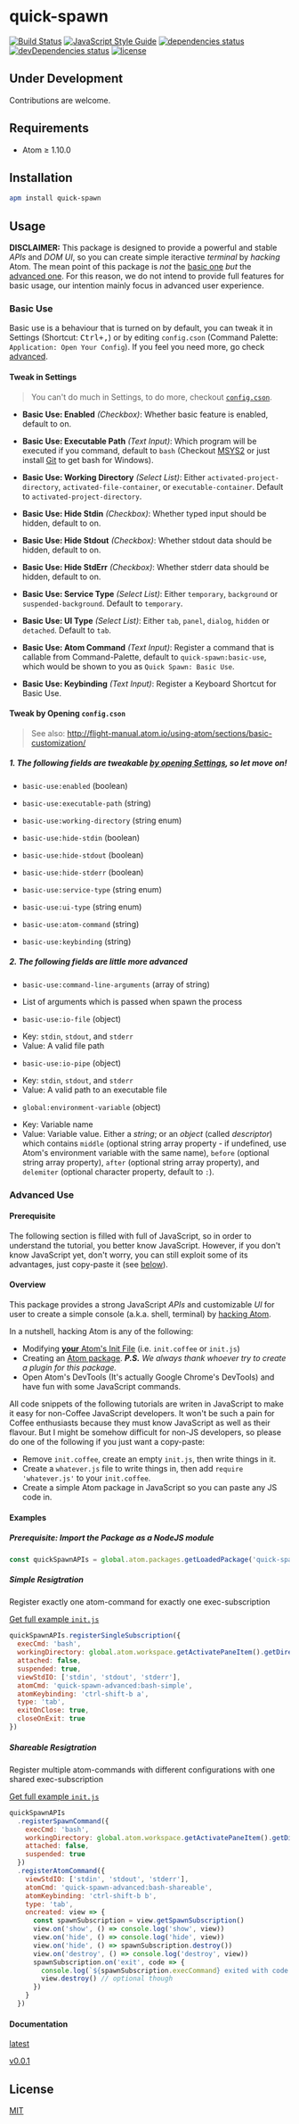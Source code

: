 # quick-spawn
[![Build Status](https://travis-ci.org/ksxatompackages/quick-spawn.svg?branch=master)](https://travis-ci.org/ksxatompackages/quick-spawn)
[![JavaScript Style Guide](https://img.shields.io/badge/code%20style-standard-brightgreen.svg)](http://standardjs.com/)
[![dependencies status](https://david-dm.org/ksxatompackages/quick-spawn.svg)](https://david-dm.org/ksxatompackages/quick-spawn#info=dependencies)
[![devDependencies status](https://david-dm.org/ksxatompackages/quick-spawn/dev-status.svg)](https://david-dm.org/ksxatompackages/quick-spawn#info=devDependencies)
[![license](https://img.shields.io/npm/l/promise-set.svg)](http://spdx.org/licenses/MIT)

## Under Development

Contributions are welcome.

## Requirements

* Atom ≥ 1.10.0

## Installation

```bash
apm install quick-spawn
```

## Usage

**DISCLAIMER:** This package is designed to provide a powerful and stable *APIs* and *DOM UI*, so you can create simple iteractive *terminal* by *hacking* Atom. The mean point of this package is *not* the [basic one](#basic-use) *but* the [advanced one](#advanced-use). For this reason, we do not intend to provide full features for basic usage, our intention mainly focus in advanced user experience.

### Basic Use

Basic use is a behaviour that is turned on by default, you can tweak it in Settings (Shortcut: <kbd>Ctrl+,</kbd>) or by editing `config.cson` (Command Palette: `Application: Open Your Config`). If you feel you need more, go check [advanced](#advanced-use).

#### Tweak in Settings

> You can't do much in Settings, to do more, checkout [`config.cson`](#tweak-by-opening-configcson).

 * **Basic Use: Enabled** *(Checkbox)*: Whether basic feature is enabled, default to on.

 * **Basic Use: Executable Path** *(Text Input)*: Which program will be executed if you command, default to `bash` (Checkout [MSYS2](https://msys2.github.io/) or just install [Git](https://git-scm.com/) to get bash for Windows).

 * **Basic Use: Working Directory** *(Select List)*: Either `activated-project-directory`, `activated-file-container`, or `executable-container`. Default to `activated-project-directory`.

 * **Basic Use: Hide Stdin** *(Checkbox)*: Whether typed input should be hidden, default to on.

 * **Basic Use: Hide Stdout** *(Checkbox)*: Whether stdout data should be hidden, default to on.

 * **Basic Use: Hide StdErr** *(Checkbox)*: Whether stderr data should be hidden, default to on.

 * **Basic Use: Service Type** *(Select List)*: Either `temporary`, `background` or `suspended-background`. Default to `temporary`.

 * **Basic Use: UI Type** *(Select List)*: Either `tab`, `panel`, `dialog`, `hidden` or `detached`. Default to `tab`.

 * **Basic Use: Atom Command** *(Text Input)*: Register a command that is callable from Command-Palette, default to `quick-spawn:basic-use`, which would be shown to you as `Quick Spawn: Basic Use`.

 * **Basic Use: Keybinding** *(Text Input)*: Register a Keyboard Shortcut for Basic Use.

#### Tweak by Opening `config.cson`

> See also: http://flight-manual.atom.io/using-atom/sections/basic-customization/

##### 1. The following fields are tweakable [by opening Settings](#tweak-in-settings), so let move on!

 * `basic-use:enabled` (boolean)

 * `basic-use:executable-path` (string)

 * `basic-use:working-directory` (string enum)

 * `basic-use:hide-stdin` (boolean)

 * `basic-use:hide-stdout` (boolean)

 * `basic-use:hide-stderr` (boolean)

 * `basic-use:service-type` (string enum)

 * `basic-use:ui-type` (string enum)

 * `basic-use:atom-command` (string)

 * `basic-use:keybinding` (string)

##### 2. The following fields are little more advanced

 * `basic-use:command-line-arguments` (array of string)
  - List of arguments which is passed when spawn the process

 * `basic-use:io-file` (object)
  - Key: `stdin`, `stdout`, and `stderr`
  - Value: A valid file path

 * `basic-use:io-pipe` (object)
  - Key: `stdin`, `stdout`, and `stderr`
  - Value: A valid path to an executable file

 * `global:environment-variable` (object)
  - Key: Variable name
  - Value: Variable value. Either a *string*; or an *object* (called *descriptor*) which contains `middle` (optional string array property - if undefined, use Atom's environment variable with the same name), `before` (optional string array property), `after` (optional string array property), and `delemiter` (optional character property, default to `:`).

### Advanced Use

#### Prerequisite

The following section is filled with full of JavaScript, so in order to understand the tutorial, you better know JavaScript. However, if you don't know JavaScript yet, don't worry, you can still exploit some of its advantages, just copy-paste it (see [below](#overview)).

#### Overview

This package provides a strong JavaScript *APIs* and customizable *UI* for user to create a simple console (a.k.a. shell, terminal) by [hacking Atom](http://flight-manual.atom.io/hacking-atom/).

In a nutshell, hacking Atom is any of the following:
 * Modifying [**your** Atom's Init File](http://flight-manual.atom.io/hacking-atom/sections/the-init-file/) (i.e. `init.coffee` or `init.js`)
 * Creating an [Atom package](http://flight-manual.atom.io/using-atom/sections/atom-packages/). <i>**P.S.** We always thank whoever try to create a plugin for this package.</i>
 * Open Atom's DevTools (It's actually Google Chrome's DevTools) and have fun with some JavaScript commands.

All code snippets of the following tutorials are writen in JavaScript to make it easy for non-Coffee JavaScript developers. It won't be such a pain for Coffee enthusiasts because they must know JavaScript as well as their flavour. But I might be somehow difficult for non-JS developers, so please do one of the following if you just want a copy-paste:
 * Remove `init.coffee`, create an empty `init.js`, then write things in it.
 * Create a `whatever.js` file to write things in, then add `require 'whatever.js'` to your `init.coffee`.
 * Create a simple Atom package in JavaScript so you can paste any JS code in.

#### Examples

##### Prerequisite: Import the Package as a NodeJS module

```javascript
const quickSpawnAPIs = global.atom.packages.getLoadedPackage('quick-spawn').api
```

##### Simple Resigtration

Register exactly one atom-command for exactly one exec-subscription

[Get full example `init.js`](https://github.com/ksxatompackages/quick-spawn/latest/examples/simple.init.js)

```javascript
quickSpawnAPIs.registerSingleSubscription({
  execCmd: 'bash',
  workingDirectory: global.atom.workspace.getActivatePaneItem().getDirectoryPath(),
  attached: false,
  suspended: true,
  viewStdIO: ['stdin', 'stdout', 'stderr'],
  atomCmd: 'quick-spawn-advanced:bash-simple',
  atomKeybinding: 'ctrl-shift-b a',
  type: 'tab',
  exitOnClose: true,
  closeOnExit: true
})
```

##### Shareable Resigtration

Register multiple atom-commands with different configurations with one shared exec-subscription

[Get full example `init.js`](https://github.com/ksxatompackages/quick-spawn/latest/examples/shareable.init.js)

```javascript
quickSpawnAPIs
  .registerSpawnCommand({
    execCmd: 'bash',
    workingDirectory: global.atom.workspace.getActivatePaneItem().getDirectoryPath(),
    attached: false,
    suspended: true
  })
  .registerAtomCommand({
    viewStdIO: ['stdin', 'stdout', 'stderr'],
    atomCmd: 'quick-spawn-advanced:bash-shareable',
    atomKeybinding: 'ctrl-shift-b b',
    type: 'tab',
    oncreated: view => {
      const spawnSubscription = view.getSpawnSubscription()
      view.on('show', () => console.log('show', view))
      view.on('hide', () => console.log('hide', view))
      view.on('hide', () => spawnSubscription.destroy())
      view.on('destroy', () => console.log('destroy', view))
      spawnSubscription.on('exit', code => {
        console.log(`${spawnSubscription.execCommand} exited with code ${code}`)
        view.destroy() // optional though
      })
    }
  })
```

#### Documentation

[latest](https://github.com/ksxatompackages/quick-spawn/tree/latest/docs)

[v0.0.1](https://github.com/ksxatompackages/quick-spawn/tree/v0.0.1/docs)

## License

[MIT](https://github.com/ksxatompackages/quick-spawn/blob/master/LICENSE.md)
